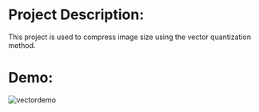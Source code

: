 # Project Description:
 This project is used to compress image size using the vector quantization method.
# Demo:
![vectordemo](https://user-images.githubusercontent.com/67040117/171863077-0f8f5777-88ea-4abd-a8df-6ace07b46b04.gif)
